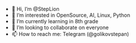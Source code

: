 - 👋 Hi, I’m @StepLion
- 👀 I’m interested in OpenSource, AI, Linux, Python 
- 🌱 I’m currently learning in 8th grade
- 💞️ I’m looking to collaborate on everyone
- 📫 How to reach me: Telegram (@golikovstepan)

<!---
StepLion/StepLion is a ✨ special ✨ repository because its `README.md` (this file) appears on your GitHub profile.
You can click the Preview link to take a look at your changes.
--->
